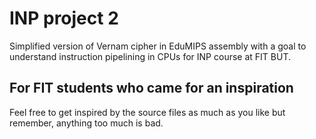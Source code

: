 # INP project 2
Simplified version of Vernam cipher in EduMIPS assembly with a goal to understand instruction pipelining in CPUs for INP course at FIT BUT.

## For FIT students who came for an inspiration
Feel free to get inspired by the source files as much as you like but remember, anything too much is bad.
